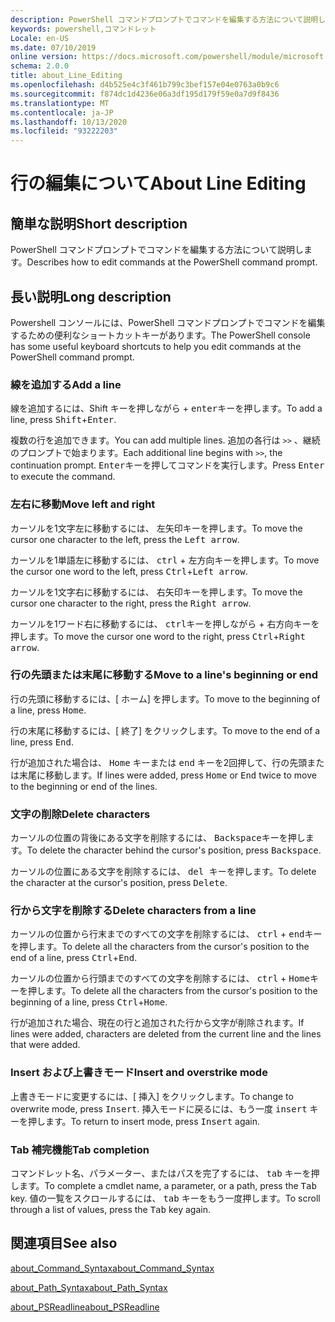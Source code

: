```yaml
---
description: PowerShell コマンドプロンプトでコマンドを編集する方法について説明します。
keywords: powershell,コマンドレット
Locale: en-US
ms.date: 07/10/2019
online version: https://docs.microsoft.com/powershell/module/microsoft.powershell.core/about/about_line_editing?view=powershell-7&WT.mc_id=ps-gethelp
schema: 2.0.0
title: about_Line_Editing
ms.openlocfilehash: d4b525e4c3f461b799c3bef157e04e0763a0b9c6
ms.sourcegitcommit: f874dc1d4236e06a3df195d179f59e0a7d9f8436
ms.translationtype: MT
ms.contentlocale: ja-JP
ms.lasthandoff: 10/13/2020
ms.locfileid: "93222203"
---
```

# <a name="about-line-editing"></a><span data-ttu-id="06b97-104">行の編集について</span><span class="sxs-lookup"><span data-stu-id="06b97-104">About Line Editing</span></span>

## <a name="short-description"></a><span data-ttu-id="06b97-105">簡単な説明</span><span class="sxs-lookup"><span data-stu-id="06b97-105">Short description</span></span>

<span data-ttu-id="06b97-106">PowerShell コマンドプロンプトでコマンドを編集する方法について説明します。</span><span class="sxs-lookup"><span data-stu-id="06b97-106">Describes how to edit commands at the PowerShell command prompt.</span></span>

## <a name="long-description"></a><span data-ttu-id="06b97-107">長い説明</span><span class="sxs-lookup"><span data-stu-id="06b97-107">Long description</span></span>

<span data-ttu-id="06b97-108">Powershell コンソールには、PowerShell コマンドプロンプトでコマンドを編集するための便利なショートカットキーがあります。</span><span class="sxs-lookup"><span data-stu-id="06b97-108">The PowerShell console has some useful keyboard shortcuts to help you edit commands at the PowerShell command prompt.</span></span>

### <a name="add-a-line"></a><span data-ttu-id="06b97-109">線を追加する</span><span class="sxs-lookup"><span data-stu-id="06b97-109">Add a line</span></span>

<span data-ttu-id="06b97-110">線を追加するには、Shift キーを押し<kbd>ながら</kbd> + <kbd>enter</kbd>キーを押します。</span><span class="sxs-lookup"><span data-stu-id="06b97-110">To add a line, press <kbd>Shift</kbd>+<kbd>Enter</kbd>.</span></span>

<span data-ttu-id="06b97-111">複数の行を追加できます。</span><span class="sxs-lookup"><span data-stu-id="06b97-111">You can add multiple lines.</span></span> <span data-ttu-id="06b97-112">追加の各行は `>>` 、継続のプロンプトで始まります。</span><span class="sxs-lookup"><span data-stu-id="06b97-112">Each additional line begins with `>>`, the continuation prompt.</span></span> <span data-ttu-id="06b97-113"><kbd>Enter</kbd>キーを押してコマンドを実行します。</span><span class="sxs-lookup"><span data-stu-id="06b97-113">Press <kbd>Enter</kbd> to execute the command.</span></span>

### <a name="move-left-and-right"></a><span data-ttu-id="06b97-114">左右に移動</span><span class="sxs-lookup"><span data-stu-id="06b97-114">Move left and right</span></span>

<span data-ttu-id="06b97-115">カーソルを1文字左に移動するには、 <kbd>左矢印</kbd>キーを押します。</span><span class="sxs-lookup"><span data-stu-id="06b97-115">To move the cursor one character to the left, press the <kbd>Left arrow</kbd>.</span></span>

<span data-ttu-id="06b97-116">カーソルを1単語左に移動するには、 <kbd>ctrl</kbd> + <kbd>左方向</kbd>キーを押します。</span><span class="sxs-lookup"><span data-stu-id="06b97-116">To move the cursor one word to the left, press <kbd>Ctrl</kbd>+<kbd>Left arrow</kbd>.</span></span>

<span data-ttu-id="06b97-117">カーソルを1文字右に移動するには、 <kbd>右矢印</kbd>キーを押します。</span><span class="sxs-lookup"><span data-stu-id="06b97-117">To move the cursor one character to the right, press the <kbd>Right arrow</kbd>.</span></span>

<span data-ttu-id="06b97-118">カーソルを1ワード右に移動するには、 <kbd>ctrl</kbd>キーを押しながら + <kbd>右方向</kbd>キーを押します。</span><span class="sxs-lookup"><span data-stu-id="06b97-118">To move the cursor one word to the right, press <kbd>Ctrl</kbd>+<kbd>Right arrow</kbd>.</span></span>

### <a name="move-to-a-lines-beginning-or-end"></a><span data-ttu-id="06b97-119">行の先頭または末尾に移動する</span><span class="sxs-lookup"><span data-stu-id="06b97-119">Move to a line's beginning or end</span></span>

<span data-ttu-id="06b97-120">行の先頭に移動するには、[ <kbd>ホーム</kbd>] を押します。</span><span class="sxs-lookup"><span data-stu-id="06b97-120">To move to the beginning of a line, press <kbd>Home</kbd>.</span></span>

<span data-ttu-id="06b97-121">行の末尾に移動するには、[ <kbd>終了</kbd>] をクリックします。</span><span class="sxs-lookup"><span data-stu-id="06b97-121">To move to the end of a line, press <kbd>End</kbd>.</span></span>

<span data-ttu-id="06b97-122">行が追加された場合は、 <kbd>Home</kbd> キーまたは <kbd>end</kbd> キーを2回押して、行の先頭または末尾に移動します。</span><span class="sxs-lookup"><span data-stu-id="06b97-122">If lines were added, press <kbd>Home</kbd> or <kbd>End</kbd> twice to move to the beginning or end of the lines.</span></span>

### <a name="delete-characters"></a><span data-ttu-id="06b97-123">文字の削除</span><span class="sxs-lookup"><span data-stu-id="06b97-123">Delete characters</span></span>

<span data-ttu-id="06b97-124">カーソルの位置の背後にある文字を削除するには、 <kbd>Backspace</kbd>キーを押します。</span><span class="sxs-lookup"><span data-stu-id="06b97-124">To delete the character behind the cursor's position, press <kbd>Backspace</kbd>.</span></span>

<span data-ttu-id="06b97-125">カーソルの位置にある文字を削除するには、 <kbd>del キーを</kbd>押します。</span><span class="sxs-lookup"><span data-stu-id="06b97-125">To delete the character at the cursor's position, press <kbd>Delete</kbd>.</span></span>

### <a name="delete-characters-from-a-line"></a><span data-ttu-id="06b97-126">行から文字を削除する</span><span class="sxs-lookup"><span data-stu-id="06b97-126">Delete characters from a line</span></span>

<span data-ttu-id="06b97-127">カーソルの位置から行末までのすべての文字を削除するには、 <kbd>ctrl</kbd> + <kbd>end</kbd>キーを押します。</span><span class="sxs-lookup"><span data-stu-id="06b97-127">To delete all the characters from the cursor's position to the end of a line, press <kbd>Ctrl</kbd>+<kbd>End</kbd>.</span></span>

<span data-ttu-id="06b97-128">カーソルの位置から行頭までのすべての文字を削除するには、 <kbd>ctrl</kbd> + <kbd>Home</kbd>キーを押します。</span><span class="sxs-lookup"><span data-stu-id="06b97-128">To delete all the characters from the cursor's position to the beginning of a line, press <kbd>Ctrl</kbd>+<kbd>Home</kbd>.</span></span>

<span data-ttu-id="06b97-129">行が追加された場合、現在の行と追加された行から文字が削除されます。</span><span class="sxs-lookup"><span data-stu-id="06b97-129">If lines were added, characters are deleted from the current line and the lines that were added.</span></span>

### <a name="insert-and-overstrike-mode"></a><span data-ttu-id="06b97-130">Insert および上書きモード</span><span class="sxs-lookup"><span data-stu-id="06b97-130">Insert and overstrike mode</span></span>

<span data-ttu-id="06b97-131">上書きモードに変更するには、[ <kbd>挿入</kbd>] をクリックします。</span><span class="sxs-lookup"><span data-stu-id="06b97-131">To change to overwrite mode, press <kbd>Insert</kbd>.</span></span> <span data-ttu-id="06b97-132">挿入モードに戻るには、もう一度 <kbd>insert</kbd> キーを押します。</span><span class="sxs-lookup"><span data-stu-id="06b97-132">To return to insert mode, press <kbd>Insert</kbd> again.</span></span>

### <a name="tab-completion"></a><span data-ttu-id="06b97-133">Tab 補完機能</span><span class="sxs-lookup"><span data-stu-id="06b97-133">Tab completion</span></span>

<span data-ttu-id="06b97-134">コマンドレット名、パラメーター、またはパスを完了するには、 <kbd>tab</kbd> キーを押します。</span><span class="sxs-lookup"><span data-stu-id="06b97-134">To complete a cmdlet name, a parameter, or a path, press the <kbd>Tab</kbd> key.</span></span> <span data-ttu-id="06b97-135">値の一覧をスクロールするには、 <kbd>tab</kbd> キーをもう一度押します。</span><span class="sxs-lookup"><span data-stu-id="06b97-135">To scroll through a list of values, press the <kbd>Tab</kbd> key again.</span></span>

## <a name="see-also"></a><span data-ttu-id="06b97-136">関連項目</span><span class="sxs-lookup"><span data-stu-id="06b97-136">See also</span></span>

[<span data-ttu-id="06b97-137">about_Command_Syntax</span><span class="sxs-lookup"><span data-stu-id="06b97-137">about_Command_Syntax</span></span>](about_Command_Syntax.md)

[<span data-ttu-id="06b97-138">about_Path_Syntax</span><span class="sxs-lookup"><span data-stu-id="06b97-138">about_Path_Syntax</span></span>](about_Path_Syntax.md)

[<span data-ttu-id="06b97-139">about_PSReadline</span><span class="sxs-lookup"><span data-stu-id="06b97-139">about_PSReadline</span></span>](../../PSReadline/About/about_PSReadline.md)
